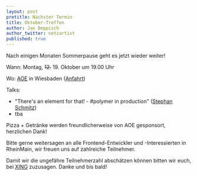 ```yaml
---
layout: post
pretitle: Nächster Termin
title: Oktober-Treffen
author: Jan Deppisch
author_twitter: netzartist
published: true
---
```


Nach einigen Monaten Sommerpause geht es jetzt wieder weiter!

Wann: Montag, <del>12.</del> 19. Oktober um 19.00 Uhr

Wo: [AOE](http://www.aoe.com) in Wiesbaden ([Anfahrt](https://www.aoe.com/de/anfahrt/firmenzentrale.html))

Talks:

- "There's an element for that! - #polymer in production" ([Stephan Schmitz](https://twitter.com/bext0n))
- tba

Pizza + Getränke werden freundlicherweise von AOE gesponsort, herzlichen Dank!

Bitte gerne weitersagen an alle Frontend-Entwickler und -Interessierten in RheinMain, wir freuen uns auf zahlreiche Teilnehmer.

Damit wir die ungefähre Teilnehmerzahl abschätzen können bitten wir euch, bei [XING](https://www.xing.com/events/oktober-treffen-frontend-usergroup-rheinmain-1607010) zuzusagen. Danke und bis bald!

